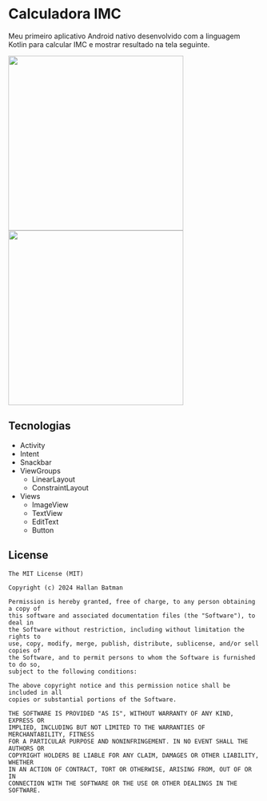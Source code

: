 # Calculadora IMC
Meu primeiro aplicativo Android nativo desenvolvido com a linguagem Kotlin para calcular IMC e mostrar resultado na tela seguinte.

<img src="https://github.com/user-attachments/assets/7b00c0f4-a67d-4e30-b774-2aa3b80f4a2c" width=350/>
<img src="https://github.com/user-attachments/assets/722df418-0c69-4c20-baea-29f2251af038" width=350/>

## Tecnologias
- Activity
- Intent
- Snackbar
- ViewGroups
  - LinearLayout
  - ConstraintLayout
- Views
  - ImageView
  - TextView
  - EditText
  - Button


## License
```
The MIT License (MIT)

Copyright (c) 2024 Hallan Batman

Permission is hereby granted, free of charge, to any person obtaining a copy of
this software and associated documentation files (the "Software"), to deal in
the Software without restriction, including without limitation the rights to
use, copy, modify, merge, publish, distribute, sublicense, and/or sell copies of
the Software, and to permit persons to whom the Software is furnished to do so,
subject to the following conditions:

The above copyright notice and this permission notice shall be included in all
copies or substantial portions of the Software.

THE SOFTWARE IS PROVIDED "AS IS", WITHOUT WARRANTY OF ANY KIND, EXPRESS OR
IMPLIED, INCLUDING BUT NOT LIMITED TO THE WARRANTIES OF MERCHANTABILITY, FITNESS
FOR A PARTICULAR PURPOSE AND NONINFRINGEMENT. IN NO EVENT SHALL THE AUTHORS OR
COPYRIGHT HOLDERS BE LIABLE FOR ANY CLAIM, DAMAGES OR OTHER LIABILITY, WHETHER
IN AN ACTION OF CONTRACT, TORT OR OTHERWISE, ARISING FROM, OUT OF OR IN
CONNECTION WITH THE SOFTWARE OR THE USE OR OTHER DEALINGS IN THE SOFTWARE.
```
